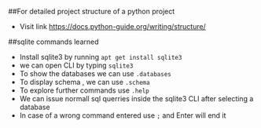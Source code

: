 ##For detailed project structure of a python project

* Visit link https://docs.python-guide.org/writing/structure/

##sqlite commands learned
* Install sqlite3 by running `apt get install sqlite3`
* we can open CLI by typing `sqlite3`
* To show the databases we can use `.databases`
* To display schema , we can use  `.schema`
* To explore further commands use `.help`
* We can issue normall sql querries inside the sqlite3 CLI after selecting a database
* In case of a wrong command entered use `;` and Enter will end it
